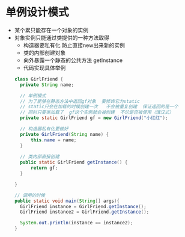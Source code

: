 # 单例设计模式
- 某个累只能存在一个对象的实例
- 对象实例只能通过类提供的一种方法取得
  - 构造器要私有化  防止直接new出来新的实例
  - 类的内部创建对象
  - 向外暴露一个静态的公共方法  getInstance
  - 代码实现具体举例
  ```java
  class GirlFriend {
    private String name;
  
    // 单例模式
    // 为了能够在静态方法中返回gf对象  要修饰它为static
    // static只会在加载的时候创建一次   不会被重复创建  保证返回的是一个
    // 同时只要类加载了  gf这个实例就会被创建  不论是否被使用（饿汉式）
    private static GirlFriend gf = new GirlFriend("小红红");
  
    // 构造器私有化要做好
    private GirlFriend(String name) {
        this.name = name;
    }
    
    // 类内部直接创建
    public static GirlFriend getInstance() {
        return gf;
    }
  
  }
  
  // 调用的时候
  public static void main(String[] args){
    GirlFriend instance = GirlFriend.getInstance();
    GirlFriend instance2 = GirlFriend.getInstance();
  
    System.out.println(instance == instance2);
  }
  ```